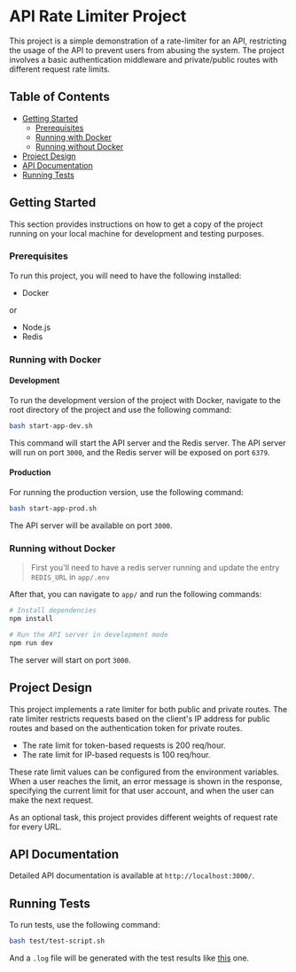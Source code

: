 # API Rate Limiter Project

This project is a simple demonstration of a rate-limiter for an API, restricting the usage of the API to prevent users from abusing the system. The project involves a basic authentication middleware and private/public routes with different request rate limits.

## Table of Contents

- [Getting Started](#getting-started)
  - [Prerequisites](#prerequisites)
  - [Running with Docker](#running-with-docker)
  - [Running without Docker](#running-without-docker)
- [Project Design](#project-design)
- [API Documentation](#api-documentation)
- [Running Tests](#running-tests)

## Getting Started

This section provides instructions on how to get a copy of the project running on your local machine for development and testing purposes.

### Prerequisites

To run this project, you will need to have the following installed:

- Docker

or

- Node.js
- Redis

### Running with Docker

#### Development

To run the development version of the project with Docker, navigate to the root directory of the project and use the following command:

```sh
bash start-app-dev.sh
```

This command will start the API server and the Redis server. The API server will run on port `3000`, and the Redis server will be exposed on port `6379`.

#### Production

For running the production version, use the following command:

```sh
bash start-app-prod.sh
```

The API server will be available on port `3000`.

### Running without Docker

> First you'll need to have a redis server running and update the entry `REDIS_URL` in `app/.env`

After that, you can navigate to `app/` and run the following commands:

```sh
# Install dependencies
npm install

# Run the API server in development mode
npm run dev
```

The server will start on port `3000`.

## Project Design

This project implements a rate limiter for both public and private routes. The rate limiter restricts requests based on the client's IP address for public routes and based on the authentication token for private routes.

- The rate limit for token-based requests is 200 req/hour.
- The rate limit for IP-based requests is 100 req/hour.

These rate limit values can be configured from the environment variables. When a user reaches the limit, an error message is shown in the response, specifying the current limit for that user account, and when the user can make the next request.

As an optional task, this project provides different weights of request rate for every URL.

## API Documentation

Detailed API documentation is available at `http://localhost:3000/`.

## Running Tests

To run tests, use the following command:

```sh
bash test/test-script.sh
```

And a `.log` file will be generated with the test results like [this](test/test_20230724033551.log) one.
